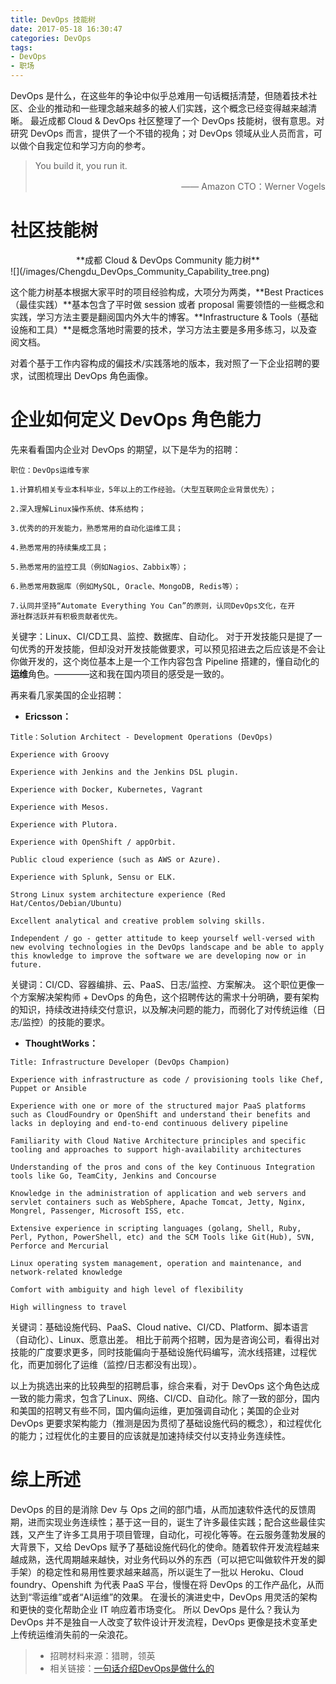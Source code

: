```yaml
---
title: DevOps 技能树
date: 2017-05-18 16:30:47
categories: DevOps
tags:
- DevOps
- 职场
---
```

DevOps 是什么，在这些年的争论中似乎总难用一句话概括清楚，但随着技术社区、企业的推动和一些理念越来越多的被人们实践，这个概念已经变得越来越清晰。
最近成都 Cloud & DevOps 社区整理了一个 DevOps 技能树，很有意思。对研究 DevOps 而言，提供了一个不错的视角；对 DevOps 领域从业人员而言，可以做个自我定位和学习方向的参考。

> You build it, you run it.
> <p style="text-align:right">—— Amazon CTO：Werner Vogels</p>

# 社区技能树

<center>**成都 Cloud & DevOps Community 能力树**</center>
![](/images/Chengdu_DevOps_Community_Capability_tree.png)

这个能力树基本根据大家平时的项目经验构成，大项分为两类，**Best Practices （最佳实践）**基本包含了平时做 session 或者 proposal 需要领悟的一些概念和实践，学习方法主要是翻阅国内外大牛的博客。**Infrastructure & Tools（基础设施和工具）**是概念落地时需要的技术，学习方法主要是多用多练习，以及查阅文档。

对着个基于工作内容构成的偏技术/实践落地的版本，我对照了一下企业招聘的要求，试图梳理出 DevOps 角色画像。

# 企业如何定义 DevOps 角色能力

先来看看国内企业对 DevOps 的期望，以下是华为的招聘：

```
职位：DevOps运维专家

1.计算机相关专业本科毕业，5年以上的工作经验。（大型互联网企业背景优先）；

2.深入理解Linux操作系统、体系结构；

3.优秀的的开发能力，熟悉常用的自动化运维工具；

4.熟悉常用的持续集成工具；

5.熟悉常用的监控工具（例如Nagios、Zabbix等）；

6.熟悉常用数据库（例如MySQL, Oracle、MongoDB, Redis等）；

7.认同并坚持“Automate Everything You Can”的原则，认同DevOps文化，在开
源社群活跃并有积极贡献者优先。
```

关键字：Linux、CI/CD工具、监控、数据库、自动化。
对于开发技能只是提了一句优秀的开发技能，但却没对开发技能做要求，可以预见招进去之后应该是不会让你做开发的，这个岗位基本上是一个工作内容包含 Pipeline 搭建的，懂自动化的**运维**角色。————这和我在国内项目的感受是一致的。

再来看几家美国的企业招聘：

* **Ericsson：**

```
Title：Solution Architect - Development Operations (DevOps)

Experience with Groovy

Experience with Jenkins and the Jenkins DSL plugin.

Experience with Docker, Kubernetes, Vagrant

Experience with Mesos.

Experience with Plutora.

Experience with OpenShift / appOrbit.

Public cloud experience (such as AWS or Azure).

Experience with Splunk, Sensu or ELK.

Strong Linux system architecture experience (Red Hat/Centos/Debian/Ubuntu)

Excellent analytical and creative problem solving skills.

Independent / go - getter attitude to keep yourself well-versed with new evolving technologies in the DevOps landscape and be able to apply this knowledge to improve the software we are developing now or in future.
```

关键词：CI/CD、容器编排、云、PaaS、日志/监控、方案解决。
这个职位更像一个方案解决架构师 + DevOps 的角色，这个招聘传达的需求十分明确，要有架构的知识，持续改进持续交付意识，以及解决问题的能力，而弱化了对传统运维（日志/监控）的技能的要求。

* **ThoughtWorks：**

```
Title: Infrastructure Developer (DevOps Champion)

Experience with infrastructure as code / provisioning tools like Chef, Puppet or Ansible

Experience with one or more of the structured major PaaS platforms such as CloudFoundry or OpenShift and understand their benefits and lacks in deploying and end-to-end continuous delivery pipeline

Familiarity with Cloud Native Architecture principles and specific tooling and approaches to support high-availability architectures

Understanding of the pros and cons of the key Continuous Integration tools like Go, TeamCity, Jenkins and Concourse

Knowledge in the administration of application and web servers and servlet containers such as WebSphere, Apache Tomcat, Jetty, Nginx, Mongrel, Passenger, Microsoft ISS, etc.

Extensive experience in scripting languages (golang, Shell, Ruby, Perl, Python, PowerShell, etc) and the SCM Tools like Git(Hub), SVN, Perforce and Mercurial

Linux operating system management, operation and maintenance, and network-related knowledge

Comfort with ambiguity and high level of flexibility

High willingness to travel

```

关键词：基础设施代码、PaaS、Cloud native、CI/CD、Platform、脚本语言（自动化）、Linux、愿意出差。
相比于前两个招聘，因为是咨询公司，看得出对技能的广度要求更多，同时技能偏向于基础设施代码编写，流水线搭建，过程优化，而更加弱化了运维（监控/日志都没有出现）。

以上为挑选出来的比较典型的招聘启事，综合来看，对于 DevOps 这个角色达成一致的能力需求，包含了Linux、网络、CI/CD、自动化。除了一致的部分，国内和美国的招聘又有些不同，国内偏向运维，更加强调自动化；美国的企业对 DevOps 更要求架构能力（推测是因为贯彻了基础设施代码的概念），和过程优化的能力；过程优化的主要目的应该就是加速持续交付以支持业务连续性。

# 综上所述

DevOps 的目的是消除 Dev 与 Ops 之间的部门墙，从而加速软件迭代的反馈周期，进而实现业务连续性；基于这一目的，诞生了许多最佳实践；配合这些最佳实践，又产生了许多工具用于项目管理，自动化，可视化等等。在云服务蓬勃发展的大背景下，又给 DevOps 赋予了基础设施代码化的使命。随着软件开发流程越来越成熟，迭代周期越来越快，对业务代码以外的东西（可以把它叫做软件开发的脚手架）的稳定性和易用性要求越来越高，所以诞生了一批以 Heroku、Cloud foundry、Openshift 为代表 PaaS 平台，慢慢在将 DevOps 的工作产品化，从而达到“零运维”或者“AI运维”的效果。
在漫长的演进史中，DevOps 用灵活的架构和更快的变化帮助企业 IT 响应着市场变化。
所以 DevOps 是什么？我认为 DevOps 并不是独自一人改变了软件设计开发流程，DevOps 更像是技术变革史上传统运维消失前的一朵浪花。

> * 招聘材料来源：猎聘，领英
> * 相关链接：[一句话介绍DevOps是做什么的](https://www.duyidong.com/2016/11/11/%E4%B8%80%E5%8F%A5%E8%AF%9D%E4%BB%8B%E7%BB%8DDevOps%E6%98%AF%E5%81%9A%E4%BB%80%E4%B9%88%E7%9A%84/)